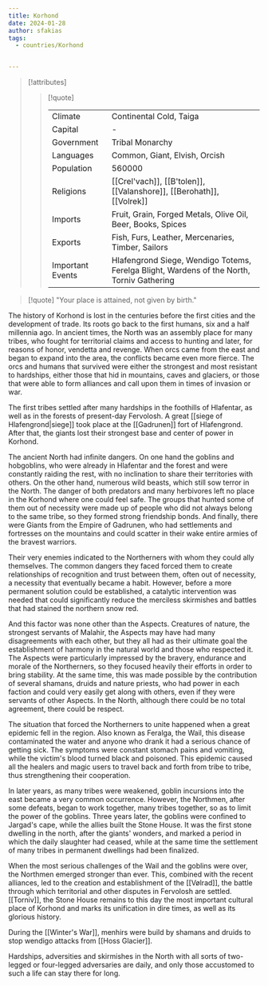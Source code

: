 ```yaml
---
title: Korhond
date: 2024-01-28
author: sfakias
tags:
  - countries/Korhond


---
```

> [!attributes]
> 
> > [!quote]
> >
> > | | |
> > | --- | --- |
> > | Climate | Continental Cold, Taiga |
> > | Capital | - |
> > | Government | Tribal Monarchy |
> > | Languages | Common, Giant, Elvish, Orcish |
> > | Population | 560000 |
> > | Religions | [[Crel'vach]], [[B'tolen]], [[Valanshore]], [[Berohath]], [[Volrek]] |
> > | Imports | Fruit, Grain, Forged Metals, Olive Oil, Beer, Books, Spices |
> > | Exports | Fish, Furs, Leather, Mercenaries, Timber, Sailors |
> > | Important Events | Hlafengrond Siege, Wendigo Totems, Ferelga Blight, Wardens of the North, Torniv Gathering |

> [!quote] 
> "Your place is attained, not given by birth."

The history of  Korhond is lost in the centuries before the first cities and the development of trade. Its roots go back to the first humans, six and a half millennia ago. In ancient times, the North was an assembly place for many tribes, who fought for territorial claims and access to hunting and later, for reasons of honor, vendetta and revenge. When orcs came from the east and began to expand into the area, the conflicts became even more fierce. The orcs and humans that survived were either the strongest and most resistant to hardships, either those that hid in mountains, caves and glaciers, or those that were able to form alliances and call upon them in times of invasion or war.

The first tribes settled after many hardships in the foothills of Hlafentar, as well as in the forests of present-day Fervolosh. A great [[siege of Hlafengrond|siege]] took place at the [[Gadrunen]] fort of Hlafengrond. After that, the giants lost their strongest base and center of power in Korhond.

The ancient North had infinite dangers. On one hand the goblins and hobgoblins, who were already in Hlafentar and the forest and were constantly raiding the rest, with no inclination to share their territories with others. On the other hand, numerous wild beasts, which still sow terror in the North. The danger of both predators and many herbivores left no place in the Korhond where one could feel safe. The groups that hunted some of them out of necessity were made up of people who did not always belong to the same tribe, so they formed strong friendship bonds. And finally, there were Giants from the Empire of Gadrunen, who had settlements and fortresses on the mountains and could scatter in their wake entire armies of the bravest warriors.

Their very enemies indicated to the Northerners with whom they could ally themselves. The common dangers they faced forced them to create relationships of recognition and trust between them, often out of necessity, a necessity that eventually became a habit. However, before a more permanent solution could be established, a catalytic intervention was needed that could significantly reduce the merciless skirmishes and battles that had stained the northern snow red.

And this factor was none other than the Aspects. Creatures of nature, the strongest servants of Malahir, the Aspects may have had many disagreements with each other, but they all had as their ultimate goal the establishment of harmony in the natural world and those who respected it. The Aspects were particularly impressed by the bravery, endurance and morale of the Northerners, so they focused heavily their efforts in order to bring stability. At the same time, this was made possible by the contribution of several shamans, druids and nature priests, who had power in each faction and could very easily get along with others, even if they were servants of other Aspects. In the North, although there could be no total agreement, there could be respect.

The situation that forced the Northerners to unite happened when a great epidemic fell in the region. Also known as Feralga, the Wail, this disease contaminated the water and anyone who drank it had a serious chance of getting sick. The symptoms were constant stomach pains and vomiting, while the victim's blood turned black and poisoned. This epidemic caused all the healers and magic users to travel back and forth from tribe to tribe, thus strengthening their cooperation.

In later years, as many tribes were weakened, goblin incursions into the east became a very common occurrence. However, the Northmen, after some defeats, began to work together, many tribes together, so as to limit the power of the goblins. Three years later, the goblins were confined to Jargad's cape, while the allies built the Stone House. It was the first stone dwelling in the north, after the giants' wonders, and marked a period in which the daily slaughter had ceased, while at the same time the settlement of many tribes in permanent dwellings had been finalized.

When the most serious challenges of the Wail and the goblins were over, the Northmen emerged stronger than ever. This, combined with the recent alliances, led to the creation and establishment of the [[Vølrad]], the battle through which territorial and other disputes in Fervolosh are settled. [[Torniv]], the Stone House remains to this day the most important cultural place of Korhond and marks its unification in dire times, as well as its glorious history.

During the [[Winter's War]], menhirs were build by shamans and druids to stop wendigo attacks from [[Hoss Glacier]].

Hardships, adversities and skirmishes in the North with all sorts of two-legged or four-legged adversaries are daily, and only those accustomed to such a life can stay there for long.